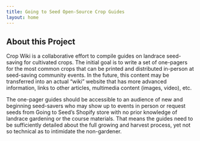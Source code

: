 ```yaml
---
title: Going to Seed Open-Source Crop Guides
layout: home
---
```


## About this Project
Crop Wiki is a collaborative effort to compile guides on landrace seed-saving for cultivated crops. The initial goal is to write a set of one-pagers for the most common crops that can be printed and distributed in-person at seed-saving community events. In the future, this content may be transferred into an actual “wiki” website that has more advanced information, links to other articles, multimedia content (images, video), etc.

The one-pager guides should be accessible to an audience of new and beginning seed-savers who may show up to events in person or request seeds from Going to Seed’s Shopify store with no prior knowledge of landrace gardening or the course materials. That means the guides need to be sufficiently detailed about the full growing and harvest process, yet not so technical as to intimidate the non-gardener.
